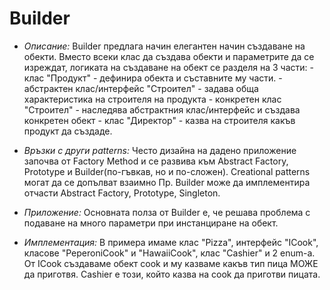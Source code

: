 # Builder

* _Описание:_
      Builder предлага начин елегантен начин създаване на обекти. Вместо всеки клас да създава обекти и параметрите да се изреждат,
      логиката на създаване на обект се разделя на 3 части:
      - клас "Продукт" - дефинира обекта и съставните му части.
      - абстрактен клас/интерфейс "Строител" - задава обща характеристика на строителя на продукта
      - конкретен клас "Строител" - наследява абстрактния клас/интерфейс и създава конкретен обект
      - клас "Директор" - казва на строителя какъв продукт да създаде.

* _Връзки с други patterns:_
      Често дизайна на дадено приложение започва от Factory Method и се развива към Abstract Factory, Prototype и
      Builder(по-гъвкав, но и по-сложен).
      Creational patterns могат да се допълват взаимно Пр. Builder може да имплементира отчасти Abstract Factory, Prototype, Singleton.
  
* _Приложение:_
      Основната полза от Builder е, че решава проблема с подаване на много параметри при инстанциране на обект.  
      
* _Имплементация:_
      В примера имаме клас "Pizza", интерфейс "ICook", класове "PeperoniCook" и "HawaiiCook", клас "Cashier" и 2 enum-a.
      От ICook създаваме обект cook и му казваме какъв тип пица МОЖЕ да приготвя. Cashier е този, който казва на cook да приготви
      пицата.


